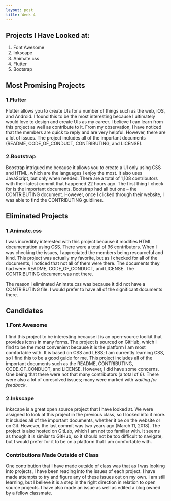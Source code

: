 ```yaml
---
layout: post
title: Week 4
---
```


## Projects I Have Looked at:
1. Font Awesome
2. Inkscape
3. Animate.css
4. Flutter
5. Bootsrap

## Most Promising Projects

### 1.Flutter
Flutter allows you to create UIs for a number of things such as the web, iOS, and Android. I found this to be the most interesting because I ultimately would love to design and create UIs as my career. I believe I can learn from this project as well as contribute to it. From my observation, I have noticed that the members are quick to reply and are very helpful. However, there are a lot of issues. The project includes all of the important documents (README, CODE_OF_CONDUCT, CONTRIBUTING, and LICENSE).

### 2.Bootstrap
Boostrap intrigued me because it allows you to create a UI only using CSS and HTML, which are the languages I enjoy the most. It also uses JavaScript, but only when needed. There are a total of 1,108 contributors with their latest commit that happened 22 hours ago. The first thing I check for is the important documents. Bootstrap had all but one – the CONTRIBUTING document. However, once I clicked through their website, I was able to find the CONTRIBUTING guidlines.



## Eliminated Projects

### 1.Animate.css
I was incredibly interested with this project because it modifies HTML documentation using CSS. There were a total of 96 contributors. When I was checking the issues, I appreciated the members being resourceful and kind. This project was actually my favorite, but as I checked for all of the documents, I noticed that not all of them were there. The documents they had were: README, CODE_OF_CONDUCT, and LICENSE. The CONTRIBUTING document was not there.


The reason I eliminated Animate.css was because it did not have a CONTRIBUTING file. I would prefer to have all of the significant documents there.

## Candidates

### 1.Font Awesome
I find this project to be interesting because it is an open-source toolkit that provides icons in many forms. The project is sourced on GitHub, which I find to be the most convenient because it is the platform I am most comfortable with. It is based on CSS and LESS; I am currently learning CSS, so I find this to be a good guide for me.
This project includes all of the important documents such as the README, CONTRIBUTING, CODE_OF_CONDUCT, and LICENSE. However,  I did have some concerns. One being that there were not that many contributors (a total of 6). There were also a lot of unresolved issues; many were marked with *waiting for feedback*.

### 2.Inkscape
Inkscape is a great open source project that I have looked at. We were assigned to look at this project in the previous class, so I looked into it more. It includes all of the important documents, whether it be on the website or on Git. However, the last commit was two years ago (March 11, 2018). The project is also hosted on GitLab, which I am not too familiar with. It seems as though it is similar to GitHub, so it should not be too difficult to navigate, but I would prefer for it to be on a platform that I am comfortable with. 

### Contributions Made Outside of Class
One contribution that I have made outside of class was that as I was looking into projects, I have been reading into the issues of each project. I have made attempts to try and figure any of these issues out on my own. I am still learning, but I believe it is a step in the right direction in relation to open source projects. I have also made an issue as well as edited a blog owned by a fellow classmate.
